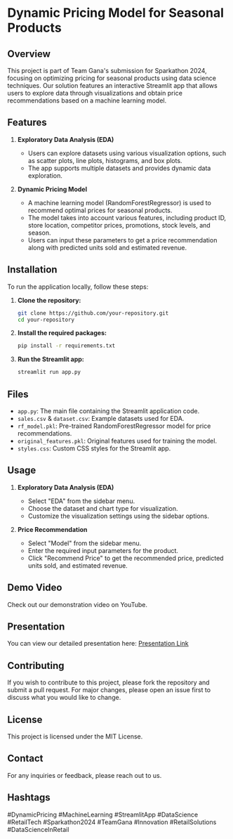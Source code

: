 # Dynamic Pricing Model for Seasonal Products

## Overview

This project is part of Team Gana's submission for Sparkathon 2024, focusing on optimizing pricing for seasonal products using data science techniques. Our solution features an interactive Streamlit app that allows users to explore data through visualizations and obtain price recommendations based on a machine learning model.

## Features

1. **Exploratory Data Analysis (EDA)**
   - Users can explore datasets using various visualization options, such as scatter plots, line plots, histograms, and box plots.
   - The app supports multiple datasets and provides dynamic data exploration.

2. **Dynamic Pricing Model**
   - A machine learning model (RandomForestRegressor) is used to recommend optimal prices for seasonal products.
   - The model takes into account various features, including product ID, store location, competitor prices, promotions, stock levels, and season.
   - Users can input these parameters to get a price recommendation along with predicted units sold and estimated revenue.

## Installation

To run the application locally, follow these steps:

1. **Clone the repository:**
   ```bash
   git clone https://github.com/your-repository.git
   cd your-repository
   ```

2. **Install the required packages:**
   ```bash
   pip install -r requirements.txt
   ```

3. **Run the Streamlit app:**
   ```bash
   streamlit run app.py
   ```

## Files

- `app.py`: The main file containing the Streamlit application code.
- `sales.csv` & `dataset.csv`: Example datasets used for EDA.
- `rf_model.pkl`: Pre-trained RandomForestRegressor model for price recommendations.
- `original_features.pkl`: Original features used for training the model.
- `styles.css`: Custom CSS styles for the Streamlit app.

## Usage

1. **Exploratory Data Analysis (EDA)**
   - Select "EDA" from the sidebar menu.
   - Choose the dataset and chart type for visualization.
   - Customize the visualization settings using the sidebar options.

2. **Price Recommendation**
   - Select "Model" from the sidebar menu.
   - Enter the required input parameters for the product.
   - Click "Recommend Price" to get the recommended price, predicted units sold, and estimated revenue.

## Demo Video

Check out our demonstration video on YouTube.

## Presentation

You can view our detailed presentation here: [Presentation Link](https://www.canva.com/design/DAGOCt10aJ0/p9SSofbIiOVGLH-VTFUdtA/view?utm_content=DAGOCt10aJ0&utm_campaign=designshare&utm_medium=link&utm_source=editor)

## Contributing

If you wish to contribute to this project, please fork the repository and submit a pull request. For major changes, please open an issue first to discuss what you would like to change.

## License

This project is licensed under the MIT License.

## Contact

For any inquiries or feedback, please reach out to us.

## Hashtags

#DynamicPricing #MachineLearning #StreamlitApp #DataScience #RetailTech #Sparkathon2024 #TeamGana #Innovation #RetailSolutions #DataScienceInRetail
